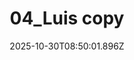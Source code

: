 ---
title: "04_Luis copy"
description: ""
image: "/uploads/photos/1761814201894-04_Luis_copy.webp"
thumbnail: "/uploads/photos/1761814201894-04_Luis_copy-thumb.webp"
width: 6000
height: 4000
featured: false
date: 2025-10-30T08:50:01.896Z
order: 0
---